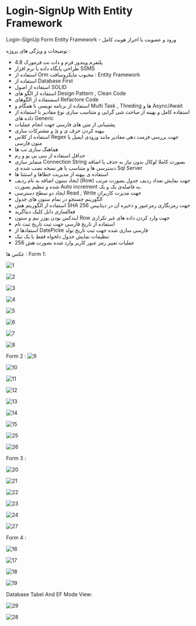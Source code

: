 # Login-SignUp With Entity Framework
  Login-SignUp Form Entity Framework - ورود و عضویت با احراز هویت کامل

توضیحات و ویژگی های پروژه :
- پلتفرم ویندوز فرم و دات نت فرمورک 4.8
- طراحی پایگاه داده با نرم افزار SSMS
- استفاده از Orm  محبوب مایکروسافت : Entity Framework
- استفاده از Database First
- استغاده از اصول SOLID
- استفاده از الگو های Design Pattern , Clean Code
- اسستفاده از الگوهای Refactore Code
- استفاده از برنامه نویسی نا همگام و Multi Task , Threding ها و Async/Await
- استفاده کامل و بهینه از مباحث شی گرایی و متناسب سازی نوع مقادیر با استفاده از داده های Generic
- پشتیبانی از متن های فارسی جهت انجام عملیات
- بیهنه کردن حرف ی و ئ و مشترکات سازی
- استفاده از کلاس Regex جهت بررسی فرمت دهی مقادیر مانند ورودی ایمیل یا متون فارسی 
- هماهنگ سازی تب ها
- حداقل استفاده از سی پی یو و رم
- متمایز سازی Connection String بصورت کاملا لوکال بدون نیاز به حذف یا اضافه دسترسی ها و متناسب با هر نسخه نصب شده ی Sql Server
- استفاده ی بیهنه از مدیریت خطاها و استثنا ها
- ایجاد ستون اضافه به نام ردیف (Row) جهت نمایش تعداد ردیف جدول بصورت مرتب شده و تنظیم بصورت Auto increment به فاصله‌ی یک و یک.
- ایجاد دو سطح دسترسی Read , Write جهت مدیرت کاربران
- الگوریتم جستجو در تمام ستون های جدول 
- استفاده از الگوریتم هش SHA 256 جهت رمزنگاری رمزعبور و ذخیره آن در دیتابیس
- فعالسازی دابل کلیک دیتاگرید
- ایندکس بودن یوزر نیم و ستون Row جهت وارد کردن داده های غیر تکراری
- استفاده از تاریخ فارسی جهت ثبت تاریخ ثبت نام
- استفادها از DatePicke فارسی سازی شده جهت ثبت تاریخ تولد
- تنظیمات نمایش جدول دلخواه فقط با یک تیک
- عملیات تغییر رمز عبور کاربر وارد شده بصورت هش 256

عکس ها :
Form 1:

![1](https://github.com/aliansari685/Login/assets/37542697/00ba0bcf-214e-45b7-b898-58bcc126ce7a)

![2](https://github.com/aliansari685/Login/assets/37542697/837f806b-9ffd-4967-b6df-3097d516b57e)

![3](https://github.com/aliansari685/Login/assets/37542697/f2db2cd5-e6a4-4736-b81e-c917ace12053)

![4](https://github.com/aliansari685/Login/assets/37542697/f5aa9fff-01a8-4824-b22e-429aeb6344cf)

![5](https://github.com/aliansari685/Login/assets/37542697/ed163045-1d9c-4971-9da1-83267cc54bee)

![6](https://github.com/aliansari685/Login/assets/37542697/9b4023c7-bc2a-46ed-a781-162807e83350)

![7](https://github.com/aliansari685/Login/assets/37542697/e065bec6-9fa1-40f5-a60e-10c994252857)

![8](https://github.com/aliansari685/Login/assets/37542697/e10eae7e-33b5-42c0-83cf-5c0e029f039b)

Form 2 : 
![9](https://github.com/aliansari685/Login/assets/37542697/612d48f9-279e-4225-bb2f-457a19dacb46)

![10](https://github.com/aliansari685/Login/assets/37542697/0c1c4bab-6d68-4c12-a786-92da560e40bb)

![11](https://github.com/aliansari685/Login/assets/37542697/d4b4c58a-4210-45df-a5e6-6c766b078043)

![12](https://github.com/aliansari685/Login/assets/37542697/08a8be9f-a2b9-4fe9-8caa-deaa84d76641)

![13](https://github.com/aliansari685/Login/assets/37542697/d31cd6a2-fb3d-4515-b749-b0c3f9937146)

![14](https://github.com/aliansari685/Login/assets/37542697/2d4c9fb4-3044-44a3-9f7a-49cdbaebc548)

![15](https://github.com/aliansari685/Login/assets/37542697/0ebac8a7-ba79-4b19-86b0-be792d792532)

![25](https://github.com/aliansari685/Login/assets/37542697/aeebcd3f-0e2c-436e-bffe-0cc2abd1a7eb)

![26](https://github.com/aliansari685/Login/assets/37542697/aa3da55d-fcab-4d23-8959-3171b63e4848)

Form 3 :

![20](https://github.com/aliansari685/Login/assets/37542697/7e6bbcea-b6a0-4c51-9c3f-a6df898a73c3)

![21](https://github.com/aliansari685/Login/assets/37542697/25286dc9-9b44-4d46-ae00-119f15f2d436)

![22](https://github.com/aliansari685/Login/assets/37542697/2715130f-20a2-40a1-a305-128664721799)

![23](https://github.com/aliansari685/Login/assets/37542697/08008590-4a6e-49b9-ab1e-8ad9c66e91c5)

![24](https://github.com/aliansari685/Login/assets/37542697/051f511e-3962-49a1-8d1e-5623c3d32751)


![27](https://github.com/aliansari685/Login/assets/37542697/d7339011-8b7e-48c8-abb8-1afc8543fffe)

Form 4 :

![16](https://github.com/aliansari685/Login/assets/37542697/b10dd6bd-1583-4f56-bb72-d8d6f9bdac46)

![17](https://github.com/aliansari685/Login/assets/37542697/e82ec8d7-5808-4cdf-a243-8974e1dd7721)

![18](https://github.com/aliansari685/Login/assets/37542697/a49dc7d6-f873-4fe7-bb4e-eafb232206f2)

![19](https://github.com/aliansari685/Login/assets/37542697/4953b7da-d142-4ff7-8ab0-033d2c2fdfa5)

Database Tabel And EF Mode View:

![29](https://github.com/aliansari685/Login/assets/37542697/c54b068c-265f-4bdc-837a-9740deac5c43)


![28](https://github.com/aliansari685/Login/assets/37542697/29159425-447c-479f-a3f7-4eaac8c82207)
